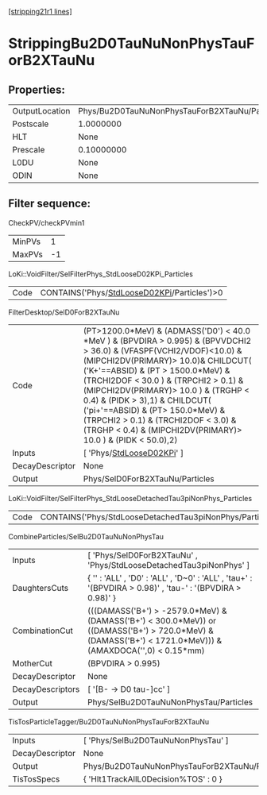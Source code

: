 [[stripping21r1 lines]](./stripping21r1-index)

# StrippingBu2D0TauNuNonPhysTauForB2XTauNu

## Properties:

|                |                                                |
|----------------|------------------------------------------------|
| OutputLocation | Phys/Bu2D0TauNuNonPhysTauForB2XTauNu/Particles |
| Postscale      | 1.0000000                                      |
| HLT            | None                                           |
| Prescale       | 0.10000000                                     |
| L0DU           | None                                           |
| ODIN           | None                                           |

## Filter sequence:

CheckPV/checkPVmin1

|        |     |
|--------|-----|
| MinPVs | 1   |
| MaxPVs | -1  |

LoKi::VoidFilter/SelFilterPhys_StdLooseD02KPi_Particles

|      |                                                                                                |
|------|------------------------------------------------------------------------------------------------|
| Code | CONTAINS('Phys/[StdLooseD02KPi](./stripping21r1-commonparticles-stdloosed02kpi)/Particles')\>0 |

FilterDesktop/SelD0ForB2XTauNu

|                 |                                                                                                                                                                                                                                                                                                                                                                                                                                                                              |
|-----------------|------------------------------------------------------------------------------------------------------------------------------------------------------------------------------------------------------------------------------------------------------------------------------------------------------------------------------------------------------------------------------------------------------------------------------------------------------------------------------|
| Code            | (PT\>1200.0\*MeV) & (ADMASS('D0') \< 40.0 \*MeV ) & (BPVDIRA \> 0.995) & (BPVVDCHI2 \> 36.0) & (VFASPF(VCHI2/VDOF)\<10.0) & (MIPCHI2DV(PRIMARY)\> 10.0)& CHILDCUT( ('K+'==ABSID) & (PT \> 1500.0\*MeV) & (TRCHI2DOF \< 30.0 ) & (TRPCHI2 \> 0.1) & (MIPCHI2DV(PRIMARY)\> 10.0 ) & (TRGHP \< 0.4) & (PIDK \> 3),1) & CHILDCUT( ('pi+'==ABSID) & (PT\> 150.0\*MeV) & (TRPCHI2 \> 0.1) & (TRCHI2DOF \< 3.0) & (TRGHP \< 0.4) & (MIPCHI2DV(PRIMARY)\> 10.0 ) & (PIDK \< 50.0),2) |
| Inputs          | [ 'Phys/[StdLooseD02KPi](./stripping21r1-commonparticles-stdloosed02kpi)' ]                                                                                                                                                                                                                                                                                                                                                                                                |
| DecayDescriptor | None                                                                                                                                                                                                                                                                                                                                                                                                                                                                         |
| Output          | Phys/SelD0ForB2XTauNu/Particles                                                                                                                                                                                                                                                                                                                                                                                                                                              |

LoKi::VoidFilter/SelFilterPhys_StdLooseDetachedTau3piNonPhys_Particles

|      |                                                             |
|------|-------------------------------------------------------------|
| Code | CONTAINS('Phys/StdLooseDetachedTau3piNonPhys/Particles')\>0 |

CombineParticles/SelBu2D0TauNuNonPhysTau

|                  |                                                                                                                                                                    |
|------------------|--------------------------------------------------------------------------------------------------------------------------------------------------------------------|
| Inputs           | [ 'Phys/SelD0ForB2XTauNu' , 'Phys/StdLooseDetachedTau3piNonPhys' ]                                                                                               |
| DaughtersCuts    | { '' : 'ALL' , 'D0' : 'ALL' , 'D~0' : 'ALL' , 'tau+' : '(BPVDIRA \> 0.98)' , 'tau-' : '(BPVDIRA \> 0.98)' }                                                        |
| CombinationCut   | (((DAMASS('B+') \> -2579.0\*MeV) & (DAMASS('B+') \< 300.0\*MeV)) or ((DAMASS('B+') \> 720.0\*MeV) & (DAMASS('B+') \< 1721.0\*MeV))) & (AMAXDOCA('',0) \< 0.15\*mm) |
| MotherCut        | (BPVDIRA \> 0.995)                                                                                                                                                 |
| DecayDescriptor  | None                                                                                                                                                               |
| DecayDescriptors | [ '[B- -\> D0 tau-]cc' ]                                                                                                                                       |
| Output           | Phys/SelBu2D0TauNuNonPhysTau/Particles                                                                                                                             |

TisTosParticleTagger/Bu2D0TauNuNonPhysTauForB2XTauNu

|                 |                                                |
|-----------------|------------------------------------------------|
| Inputs          | [ 'Phys/SelBu2D0TauNuNonPhysTau' ]           |
| DecayDescriptor | None                                           |
| Output          | Phys/Bu2D0TauNuNonPhysTauForB2XTauNu/Particles |
| TisTosSpecs     | { 'Hlt1TrackAllL0Decision%TOS' : 0 }           |
